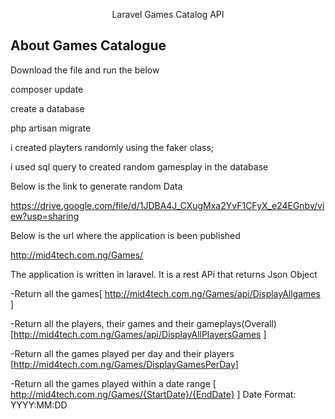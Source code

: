 <p align="center">Laravel Games Catalog API</p>

## About Games Catalogue

Download the file and run the below

composer update

create a database

php artisan migrate


i created playters randomly using the faker class;

i used sql query to created random gamesplay in the database 

Below is the link to generate random Data

https://drive.google.com/file/d/1JDBA4J_CXugMxa2YvF1CFyX_e24EGnbv/view?usp=sharing


Below is the url where the application is been published

http://mid4tech.com.ng/Games/


The application is written in laravel. It is a rest APi that returns Json Object

-Return all the games[ http://mid4tech.com.ng/Games/api/DisplayAllgames ]

-Return all the players, their games and their gameplays(Overall) [http://mid4tech.com.ng/Games/api/DisplayAllPlayersGames ]

-Return all the games played per day and their players [http://mid4tech.com.ng/Games/DisplayGamesPerDay]

-Return all the games played within a date range [ http://mid4tech.com.ng/Games/{StartDate}/{EndDate} ] Date Format: YYYY:MM:DD
